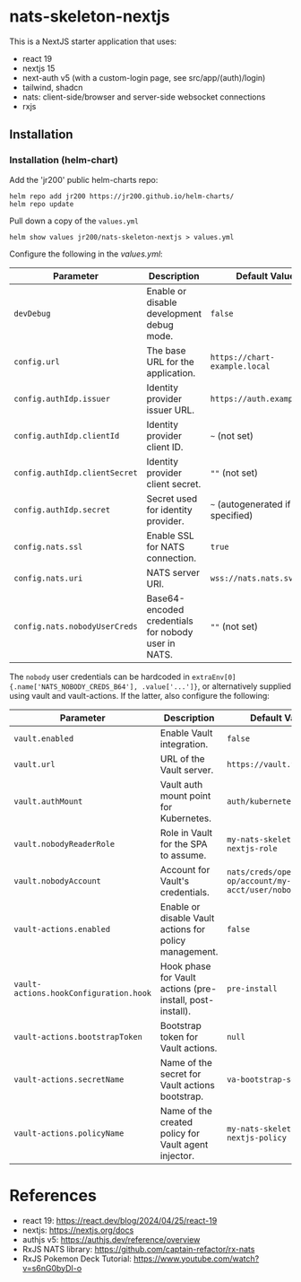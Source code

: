 # nats-skeleton-nextjs

This is a NextJS starter application that uses:

- react 19
- nextjs 15
- next-auth v5 (with a custom-login page, see src/app/(auth)/login)
- tailwind, shadcn
- nats: client-side/browser and server-side websocket connections
- rxjs

## Installation


### Installation (helm-chart)

Add the 'jr200' public helm-charts repo:

```
helm repo add jr200 https://jr200.github.io/helm-charts/
helm repo update
```

Pull down a copy of the `values.yml`

```
helm show values jr200/nats-skeleton-nextjs > values.yml
```

Configure the following in the _values.yml_:

| Parameter                              | Description                                               | Default Value                                           |
|----------------------------------------|-----------------------------------------------------------|---------------------------------------------------------|
| `devDebug`                             | Enable or disable development debug mode.                 | `false`                                                 |
| `config.url`                           | The base URL for the application.                         | `https://chart-example.local`                           |
| `config.authIdp.issuer`                | Identity provider issuer URL.                             | `https://auth.example.com`                              |
| `config.authIdp.clientId`              | Identity provider client ID.                              | `~` (not set)                                           |
| `config.authIdp.clientSecret`          | Identity provider client secret.                          | `""` (not set)                                          |
| `config.authIdp.secret`                | Secret used for identity provider.                        | `~` (autogenerated if not specified)                    |
| `config.nats.ssl`                      | Enable SSL for NATS connection.                           | `true`                                                  |
| `config.nats.uri`                      | NATS server URI.                                          | `wss://nats.nats.svc:4222`                              |
| `config.nats.nobodyUserCreds`          | Base64-encoded credentials for nobody user in NATS.       | `""` (not set)                                          |

The `nobody` user credentials can be hardcoded in `extraEnv[0]{.name['NATS_NOBODY_CREDS_B64'], .value['...']}`, or alternatively supplied using vault and vault-actions. If the latter, also configure the following:

| Parameter                              | Description                                               | Default Value                                           |
| -------------------------------------- | --------------------------------------------------------- | ------------------------------------------------------- |
| `vault.enabled`                        | Enable Vault integration.                                 | `false`                                                 |
| `vault.url`                            | URL of the Vault server.                                  | `https://vault.vault.svc`                               |
| `vault.authMount`                      | Vault auth mount point for Kubernetes.                    | `auth/kubernetes`                                       |
| `vault.nobodyReaderRole`               | Role in Vault for the SPA to assume.                      | `my-nats-skeleton-nextjs-role`                          |
| `vault.nobodyAccount`                  | Account for Vault's credentials.                          | `nats/creds/operator/my-op/account/my-acct/user/nobody` |
| `vault-actions.enabled`                | Enable or disable Vault actions for policy management.    | `false`                                                 |
| `vault-actions.hookConfiguration.hook` | Hook phase for Vault actions (pre-install, post-install). | `pre-install`                                           |
| `vault-actions.bootstrapToken`         | Bootstrap token for Vault actions.                        | `null`                                                  |
| `vault-actions.secretName`             | Name of the secret for Vault actions bootstrap.           | `va-bootstrap-secret`                                   |
| `vault-actions.policyName`             | Name of the created policy for Vault agent injector.      | `my-nats-skeleton-nextjs-policy`                        |


# References

- react 19: https://react.dev/blog/2024/04/25/react-19
- nextjs: https://nextjs.org/docs
- authjs v5: https://authjs.dev/reference/overview
- RxJS NATS library: https://github.com/captain-refactor/rx-nats
- RxJS Pokemon Deck Tutorial: https://www.youtube.com/watch?v=s6nG0byDI-o
